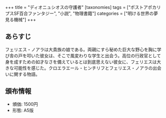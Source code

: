 +++
title = "ディオニュシオスの守護者"
[taxonomies]
tags = ["ポストアポカリプスSF百合ファンタジー", "小説", "物理書籍"]
categories = ["明ける世界の夢見る機械"]
+++

## あらすじ

フェリエス・ノアラは大貴族の娘である。両親にすら秘めた巨大な野心を胸に学び舎の戸を叩いた彼女は、そこで風変わりな学生と出会う。高位の行政官として身を成すための如才なさを備えているとは到底思えない彼女に、フェリエスは大きな可能性を感じた。クロエラエール・ヒンチリフとフェリエス・ノアラの出会いに関する物語。

## 頒布情報

* 頒価: 1500円
* 形態: A5版